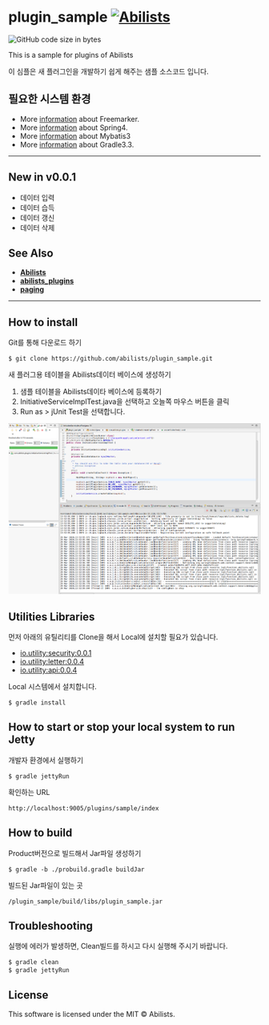 # plugin_sample <a href="http://www.abilists.com" ><img src="https://github.com/minziappa/abilists_client/blob/master/src/main/webapp/static/apps/img/abilists/logo01.png" height="22" alt="Abilists"></a>

![GitHub code size in bytes](https://img.shields.io/github/languages/code-size/abilists/plugin_sample)

This is a sample for plugins of Abilists

이 심플은 새 플러그인을 개발하기 쉽게 해주는 샘플 소스코드 입니다.

## 필요한 시스템 환경

* More [information](http://freemarker.org) about Freemarker.
* More [information](http://projects.spring.io/spring-framework) about Spring4.
* More [information](http://blog.mybatis.org) about Mybatis3
* More [information](https://www.gradle.org) about Gradle3.3.

---

## New in v0.0.1

- 데이터 입력
- 데이터 습득
- 데이터 갱신
- 데이터 삭제

## See Also

- **[Abilists](https://github.com/abilists/abilists_client)**
- **[abilists_plugins](https://github.com/abilists/abilists_plugins)**
- **[paging](https://github.com/abilists/paging)**

---

## How to install

Git를 통해 다운로드 하기
```
$ git clone https://github.com/abilists/plugin_sample.git
```

새 플러그용 테이블을 Abilists데이터 베이스에 생성하기

1. 샘플 테이블을 Abilists데이타 베이스에 등록하기
2. InitiativeServiceImplTest.java을 선택하고 오늘쪽 마우스 버튼을 클릭
3. Run as > jUnit Test을 선택합니다.

![markdown](https://github.com/abilists/plugin_sample/blob/master/doc/img/sample01.png)


## Utilities Libraries

먼저 아래의 유틸리티를 Clone을 해서 Local에 설치할 필요가 있습니다.

* [io.utility:security:0.0.1](https://github.com/abilists/security_utility)
* [io.utility:letter:0.0.4](https://github.com/abilists/letter_utility)
* [io.utility:api:0.0.4](https://github.com/abilists/api_utility)

Local 시스템에서 설치합니다.
```
$ gradle install
```

## How to start or stop your local system to run Jetty

개발자 환경에서 실행하기
```
$ gradle jettyRun
```
확인하는 URL
```
http://localhost:9005/plugins/sample/index
```

## How to build

Product버전으로 빌드해서 Jar파일 생성하기
```
$ gradle -b ./probuild.gradle buildJar
```

빌드된 Jar파일이 있는 곳
```
/plugin_sample/build/libs/plugin_sample.jar
```

## Troubleshooting

실행에 에러가 발생하면, Clean빌드를 하시고 다시 실행해 주시기 바랍니다.
```
$ gradle clean
$ gradle jettyRun
```

## License
This software is licensed under the MIT © Abilists.
